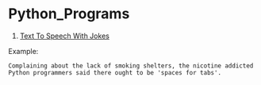 # Python_Programs
1. [Text To Speech With Jokes](textTospeech.py)

Example:
```
Complaining about the lack of smoking shelters, the nicotine addicted Python programmers said there ought to be 'spaces for tabs'.
```


